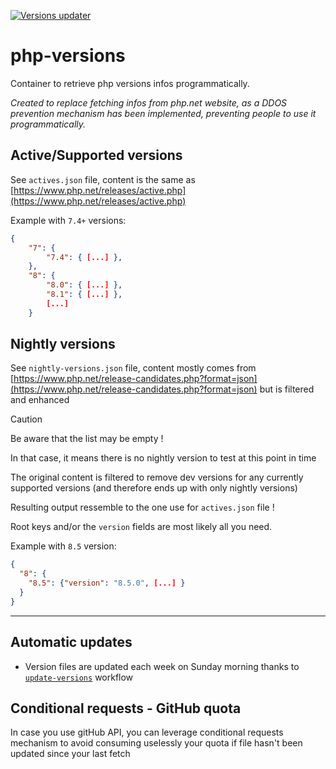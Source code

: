 [![Versions updater](https://github.com/yoanm/php-versions/actions/workflows/update-versions.yml/badge.svg?branch=master)](https://github.com/yoanm/php-versions/actions/workflows/update-versions.yml)

# php-versions
Container to retrieve php versions infos programmatically.

_Created to replace fetching infos from php.net website, as a DDOS prevention mechanism has been implemented, preventing people to use it programmatically._

## Active/Supported versions
See `actives.json` file, content is the same as [https://www.php.net/releases/active.php](https://www.php.net/releases/active.php)

Example with `7.4+` versions:
```json
{
    "7": {
        "7.4": { [...] },
    },
    "8": {
        "8.0": { [...] },
        "8.1": { [...] },
        [...]
    }
```

## Nightly versions
See `nightly-versions.json` file, content mostly comes from [https://www.php.net/release-candidates.php?format=json](https://www.php.net/release-candidates.php?format=json) but is filtered and enhanced

> [!CAUTION]
> Be aware that the list may be empty !
> 
> In that case, it means there is no nightly version to test at this point in time

The original content is filtered to remove dev versions for any currently supported versions (and therefore ends up with only nightly versions)

Resulting output ressemble to the one use for `actives.json` file !

Root keys and/or the `version` fields are most likely all you need.

Example with `8.5` version:
```json
{
  "8": {
    "8.5": {"version": "8.5.0", [...] }
  }
}
```

<hr/>

## Automatic updates

- Version files are updated each week on Sunday morning thanks to [`update-versions`](./.github/workflows/update-versions.yml) workflow

## Conditional requests - GitHub quota

In case you use gitHub API, you can leverage conditional requests mechanism to avoid consuming uselessly your quota if file hasn't been updated since your last fetch
